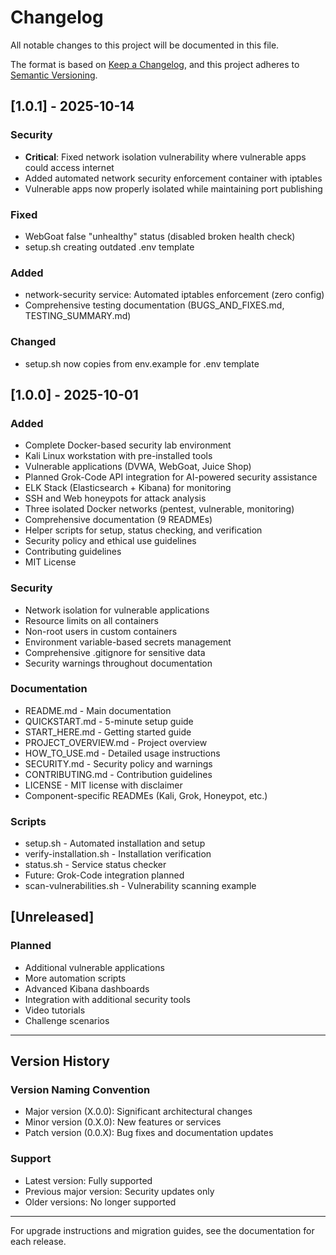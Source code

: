# Changelog

All notable changes to this project will be documented in this file.

The format is based on [Keep a Changelog](https://keepachangelog.com/en/1.0.0/),
and this project adheres to [Semantic Versioning](https://semver.org/spec/v2.0.0.html).

## [1.0.1] - 2025-10-14

### Security
- **Critical**: Fixed network isolation vulnerability where vulnerable apps could access internet
- Added automated network security enforcement container with iptables
- Vulnerable apps now properly isolated while maintaining port publishing

### Fixed
- WebGoat false "unhealthy" status (disabled broken health check)
- setup.sh creating outdated .env template

### Added
- network-security service: Automated iptables enforcement (zero config)
- Comprehensive testing documentation (BUGS_AND_FIXES.md, TESTING_SUMMARY.md)

### Changed
- setup.sh now copies from env.example for .env template

## [1.0.0] - 2025-10-01

### Added
- Complete Docker-based security lab environment
- Kali Linux workstation with pre-installed tools
- Vulnerable applications (DVWA, WebGoat, Juice Shop)
- Planned Grok-Code API integration for AI-powered security assistance
- ELK Stack (Elasticsearch + Kibana) for monitoring
- SSH and Web honeypots for attack analysis
- Three isolated Docker networks (pentest, vulnerable, monitoring)
- Comprehensive documentation (9 READMEs)
- Helper scripts for setup, status checking, and verification
- Security policy and ethical use guidelines
- Contributing guidelines
- MIT License

### Security
- Network isolation for vulnerable applications
- Resource limits on all containers
- Non-root users in custom containers
- Environment variable-based secrets management
- Comprehensive .gitignore for sensitive data
- Security warnings throughout documentation

### Documentation
- README.md - Main documentation
- QUICKSTART.md - 5-minute setup guide
- START_HERE.md - Getting started guide
- PROJECT_OVERVIEW.md - Project overview
- HOW_TO_USE.md - Detailed usage instructions
- SECURITY.md - Security policy and warnings
- CONTRIBUTING.md - Contribution guidelines
- LICENSE - MIT license with disclaimer
- Component-specific READMEs (Kali, Grok, Honeypot, etc.)

### Scripts
- setup.sh - Automated installation and setup
- verify-installation.sh - Installation verification
- status.sh - Service status checker
- Future: Grok-Code integration planned
- scan-vulnerabilities.sh - Vulnerability scanning example

## [Unreleased]

### Planned
- Additional vulnerable applications
- More automation scripts
- Advanced Kibana dashboards
- Integration with additional security tools
- Video tutorials
- Challenge scenarios

---

## Version History

### Version Naming Convention
- Major version (X.0.0): Significant architectural changes
- Minor version (0.X.0): New features or services
- Patch version (0.0.X): Bug fixes and documentation updates

### Support
- Latest version: Fully supported
- Previous major version: Security updates only
- Older versions: No longer supported

---

For upgrade instructions and migration guides, see the documentation for each release.

